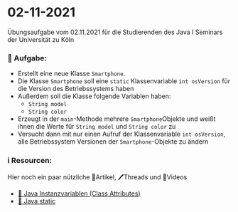 # 02-11-2021
Übungsaufgabe vom 02.11.2021 für die Studierenden des Java I Seminars der Universität zu Köln


### 📝 Aufgabe:

- Erstellt eine neue Klasse ```Smartphone```.
- Die Klasse ```Smartphone``` soll eine ```static``` Klassenvariable ```int osVersion``` für die Version des Betriebssystems haben
- Außerdem soll die Klasse folgende Variablen haben:
  - ```String model```
  - ```String color```
- Erzeugt in der ```main```-Methode mehrere ```Smartphone```Objekte und weißt ihnen die Werte für  ```String model``` und ```String color``` zu
- Versucht dann mit nur einen Aufruf der Klassenvariable ```int osVersion```, alle Betriebssystem Versionen der ```Smartphone```-Objekte zu ändern




### ℹ️ Resourcen:
Hier noch ein paar nützliche 📃Artikel, 🖊️Threads und 🎥Videos


- [📃 Java Instanzvariablen (Class Attributes) ](https://www.w3schools.com/java/java_class_attributes.asp)
- [📃 Java static](https://javabeginners.de/Grundlagen/Modifikatoren/static.php)
